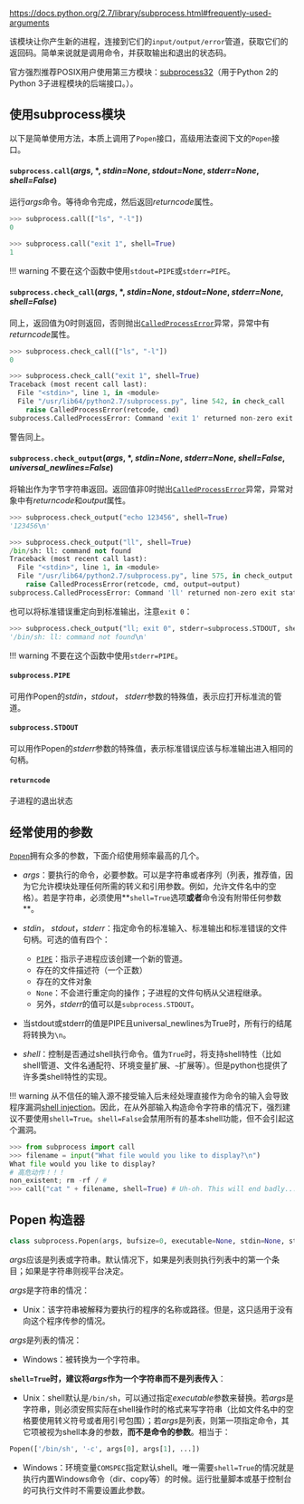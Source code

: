 https://docs.python.org/2.7/library/subprocess.html#frequently-used-arguments

该模块让你产生新的进程，连接到它们的`input/output/error`管道，获取它们的返回码。简单来说就是调用命令，并获取输出和退出的状态码。

官方强烈推荐POSIX用户使用第三方模块：[subprocess32](https://pypi.org/project/subprocess32/)（用于Python 2的Python 3子进程模块的后端接口。）。

## 使用subprocess模块

以下是简单使用方法，本质上调用了`Popen`接口，高级用法查阅下文的`Popen`接口。

#### `subprocess.call`(*args*, \*, *stdin=None*, *stdout=None*, *stderr=None*, *shell=False*)

运行*args*命令。等待命令完成，然后返回*returncode*属性。

```python
>>> subprocess.call(["ls", "-l"])
0

>>> subprocess.call("exit 1", shell=True)
1
```

!!! warning
	不要在这个函数中使用`stdout=PIPE`或`stderr=PIPE`。

#### `subprocess.check_call`(*args*, \*, *stdin=None*, *stdout=None*, *stderr=None*, *shell=False*)

同上，返回值为0时则返回，否则抛出[`CalledProcessError`](https://docs.python.org/2.7/library/subprocess.html#subprocess.CalledProcessError)异常，异常中有*returncode*属性。

```python
>>> subprocess.check_call(["ls", "-l"])
0

>>> subprocess.check_call("exit 1", shell=True)
Traceback (most recent call last):
  File "<stdin>", line 1, in <module>
  File "/usr/lib64/python2.7/subprocess.py", line 542, in check_call
    raise CalledProcessError(retcode, cmd)
subprocess.CalledProcessError: Command 'exit 1' returned non-zero exit status 1
```

警告同上。

#### `subprocess.check_output`(*args*, \*, *stdin=None*, *stderr=None*, *shell=False*, *universal_newlines=False*)

将输出作为字节字符串返回。返回值非0时抛出[`CalledProcessError`](https://docs.python.org/2.7/library/subprocess.html#subprocess.CalledProcessError)异常，异常对象中有*returncode*和*output*属性。

```python
>>> subprocess.check_output("echo 123456", shell=True)
'123456\n'

>>> subprocess.check_output("ll", shell=True)
/bin/sh: ll: command not found
Traceback (most recent call last):
  File "<stdin>", line 1, in <module>
  File "/usr/lib64/python2.7/subprocess.py", line 575, in check_output
    raise CalledProcessError(retcode, cmd, output=output)
subprocess.CalledProcessError: Command 'll' returned non-zero exit status 127
```

也可以将标准错误重定向到标准输出，注意`exit 0`：

```python
>>> subprocess.check_output("ll; exit 0", stderr=subprocess.STDOUT, shell=True)
'/bin/sh: ll: command not found\n'
```

!!! warning
	不要在这个函数中使用`stderr=PIPE`。

#### `subprocess.PIPE`

可用作Popen的*stdin*，*stdout*， *stderr*参数的特殊值，表示应打开标准流的管道。

#### `subprocess.STDOUT`

可以用作Popen的*stderr*参数的特殊值，表示标准错误应该与标准输出进入相同的句柄。

#### `returncode`

子进程的退出状态

## 经常使用的参数

[`Popen`](https://docs.python.org/2.7/library/subprocess.html#subprocess.Popen)拥有众多的参数，下面介绍使用频率最高的几个。

- *args*：要执行的命令，必要参数。可以是字符串或者序列（列表，推荐值，因为它允许模块处理任何所需的转义和引用参数。例如，允许文件名中的空格）。若是字符串，必须使用**`shell=True`选项**或者**命令没有附带任何参数**。
- *stdin*， *stdout*，*stderr*：指定命令的标准输入、标准输出和标准错误的文件句柄。可选的值有四个：
    - [`PIPE`](https://docs.python.org/2.7/library/subprocess.html#subprocess.PIPE)：指示子进程应该创建一个新的管道。
    - 存在的文件描述符（一个正数）
    - 存在的文件对象
    - `None`：不会进行重定向的操作；子进程的文件句柄从父进程继承。
    - 另外，*stderr*的值可以是`subprocess.STDOUT`。

- 当stdout或stderr的值是PIPE且universal_newlines为True时，所有行的结尾将转换为`\n`。
- *shell*：控制是否通过shell执行命令。值为`True`时，将支持shell特性（比如shell管道、文件名通配符、环境变量扩展、`~`扩展等）。但是python也提供了许多类shell特性的实现。

!!! warning
	从不信任的输入源不接受输入后未经处理直接作为命令的输入会导致程序漏洞[shell injection](http://en.wikipedia.org/wiki/Shell_injection#Shell_injection)。因此，在从外部输入构造命令字符串的情况下，强烈建议不要使用`shell=True`。`shell=False`会禁用所有的基本shell功能，但不会引起这个漏洞。

```python
>>> from subprocess import call
>>> filename = input("What file would you like to display?\n")
What file would you like to display?
# 高危动作！！！
non_existent; rm -rf / #
>>> call("cat " + filename, shell=True) # Uh-oh. This will end badly...
```

## Popen 构造器

```python
class subprocess.Popen(args, bufsize=0, executable=None, stdin=None, stdout=None, stderr=None, preexec_fn=None, close_fds=False, shell=False, cwd=None, env=None, universal_newlines=False, startupinfo=None, creationflags=0)
```

*args*应该是列表或字符串。默认情况下，如果是列表则执行列表中的第一个条目；如果是字符串则视平台决定。

*args*是字符串的情况：

- Unix：该字符串被解释为要执行的程序的名称或路径。但是，这只适用于没有向这个程序传参的情况。

*args*是列表的情况：

- Windows：被转换为一个字符串。

**`shell=True`时，建议将*args*作为一个字符串而不是列表传入**：

- Unix：shell默认是`/bin/sh`，可以通过指定*executable*参数来替换。若*args*是字符串，则必须安照实际在shell操作时的格式来写字符串（比如文件名中的空格要使用转义符号或者用引号包围）；若*args*是列表，则第一项指定命令，其它项被视为shell本身的参数，**而不是命令的参数**。相当于：

```python
Popen(['/bin/sh', '-c', args[0], args[1], ...])
```

- Windows：环境变量`COMSPEC`指定默认shell。唯一需要`shell=True`的情况就是执行内置Windows命令（dir、copy等）的时候。运行批量脚本或基于控制台的可执行文件时不需要设置此参数。